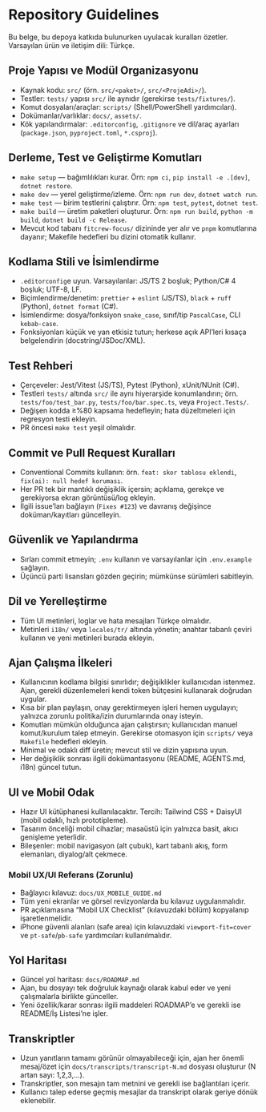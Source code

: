 # Repository Guidelines

Bu belge, bu depoya katkıda bulunurken uyulacak kuralları özetler. Varsayılan ürün ve iletişim dili: Türkçe.

## Proje Yapısı ve Modül Organizasyonu
- Kaynak kodu: `src/` (örn. `src/<paket>/`, `src/<ProjeAdi>/`).
- Testler: `tests/` yapısı `src/` ile aynıdır (gerekirse `tests/fixtures/`).
- Komut dosyaları/araçlar: `scripts/` (Shell/PowerShell yardımcıları).
- Dokümanlar/varlıklar: `docs/`, `assets/`.
- Kök yapılandırmalar: `.editorconfig`, `.gitignore` ve dil/araç ayarları (`package.json`, `pyproject.toml`, `*.csproj`).

## Derleme, Test ve Geliştirme Komutları
- `make setup` — bağımlılıkları kurar. Örn: `npm ci`, `pip install -e .[dev]`, `dotnet restore`.
- `make dev` — yerel geliştirme/izleme. Örn: `npm run dev`, `dotnet watch run`.
- `make test` — birim testlerini çalıştırır. Örn: `npm test`, `pytest`, `dotnet test`.
- `make build` — üretim paketleri oluşturur. Örn: `npm run build`, `python -m build`, `dotnet build -c Release`.
- Mevcut kod tabanı `fitcrew-focus/` dizininde yer alır ve `pnpm` komutlarına dayanır; Makefile hedefleri bu dizini otomatik kullanır.

## Kodlama Stili ve İsimlendirme
- `.editorconfig`e uyun. Varsayılanlar: JS/TS 2 boşluk; Python/C# 4 boşluk; UTF-8, LF.
- Biçimlendirme/denetim: `prettier` + `eslint` (JS/TS), `black` + `ruff` (Python), `dotnet format` (C#).
- İsimlendirme: dosya/fonksiyon `snake_case`, sınıf/tip `PascalCase`, CLI `kebab-case`.
- Fonksiyonları küçük ve yan etkisiz tutun; herkese açık API’leri kısaça belgelendirin (docstring/JSDoc/XML).

## Test Rehberi
- Çerçeveler: Jest/Vitest (JS/TS), Pytest (Python), xUnit/NUnit (C#).
- Testleri `tests/` altında `src/` ile aynı hiyerarşide konumlandırın; örn. `tests/foo/test_bar.py`, `tests/foo/bar.spec.ts`, veya `Project.Tests/`.
- Değişen kodda ≥%80 kapsama hedefleyin; hata düzeltmeleri için regresyon testi ekleyin.
- PR öncesi `make test` yeşil olmalıdır.

## Commit ve Pull Request Kuralları
- Conventional Commits kullanın: örn. `feat: skor tablosu eklendi`, `fix(ai): null hedef koruması`.
- Her PR tek bir mantıklı değişiklik içersin; açıklama, gerekçe ve gerekiyorsa ekran görüntüsü/log ekleyin.
- İlgili issue’ları bağlayın (`Fixes #123`) ve davranış değişince doküman/kayıtları güncelleyin.

## Güvenlik ve Yapılandırma
- Sırları commit etmeyin; `.env` kullanın ve varsayılanlar için `.env.example` sağlayın.
- Üçüncü parti lisansları gözden geçirin; mümkünse sürümleri sabitleyin.

## Dil ve Yerelleştirme
- Tüm UI metinleri, loglar ve hata mesajları Türkçe olmalıdır.
- Metinleri `i18n/` veya `locales/tr/` altında yönetin; anahtar tabanlı çeviri kullanın ve yeni metinleri burada ekleyin.

## Ajan Çalışma İlkeleri
- Kullanıcının kodlama bilgisi sınırlıdır; değişiklikler kullanıcıdan istenmez. Ajan, gerekli düzenlemeleri kendi token bütçesini kullanarak doğrudan uygular.
- Kısa bir plan paylaşın, onay gerektirmeyen işleri hemen uygulayın; yalnızca zorunlu politika/izin durumlarında onay isteyin.
- Komutları mümkün olduğunca ajan çalıştırsın; kullanıcıdan manuel komut/kurulum talep etmeyin. Gerekirse otomasyon için `scripts/` veya `Makefile` hedefleri ekleyin.
- Minimal ve odaklı diff üretin; mevcut stil ve dizin yapısına uyun.
- Her değişiklik sonrası ilgili dokümantasyonu (README, AGENTS.md, i18n) güncel tutun.

## UI ve Mobil Odak
- Hazır UI kütüphanesi kullanılacaktır. Tercih: Tailwind CSS + DaisyUI (mobil odaklı, hızlı prototipleme).
- Tasarım önceliği mobil cihazlar; masaüstü için yalnızca basit, akıcı genişleme yeterlidir.
- Bileşenler: mobil navigasyon (alt çubuk), kart tabanlı akış, form elemanları, diyalog/alt çekmece.

### Mobil UX/UI Referans (Zorunlu)
- Bağlayıcı kılavuz: `docs/UX_MOBILE_GUIDE.md`
- Tüm yeni ekranlar ve görsel revizyonlarda bu kılavuz uygulanmalıdır.
- PR açıklamasına “Mobil UX Checklist” (kılavuzdaki bölüm) kopyalanıp işaretlenmelidir.
- iPhone güvenli alanları (safe area) için kılavuzdaki `viewport-fit=cover` ve `pt-safe`/`pb-safe` yardımcıları kullanılmalıdır.

## Yol Haritası
- Güncel yol haritası: `docs/ROADMAP.md`
- Ajan, bu dosyayı tek doğruluk kaynağı olarak kabul eder ve yeni çalışmalarla birlikte günceller.
- Yeni özellik/karar sonrası ilgili maddeleri ROADMAP’e ve gerekli ise README/İş Listesi’ne işler.

## Transkriptler
- Uzun yanıtların tamamı görünür olmayabileceği için, ajan her önemli mesaj/özet için `docs/transcripts/transcript-N.md` dosyası oluşturur (N artan sayı: 1,2,3,…).
- Transkriptler, son mesajın tam metnini ve gerekli ise bağlantıları içerir.
- Kullanıcı talep ederse geçmiş mesajlar da transkript olarak geriye dönük eklenebilir.
